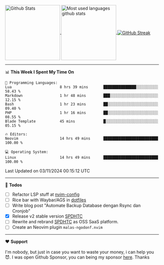 <a href="https://github.com/anuraghazra/github-readme-stats">
  <img 
        height=180
        align="center" 
        src="https://github-readme-stats.vercel.app/api?username=rizkyilhampra&rank_icon=github&show_icons=true&theme=catppuccin_mocha&hide_border=true&include_all_commits=true&count_private=true&card_width=270" 
        alt="Github Stats" 
    />
</a>
<a href="https://github.com/anuraghazra/github-readme-stats">
  <img 
        height=180
        align="center" 
        src="https://github-readme-stats.vercel.app/api/top-langs/?username=rizkyilhampra&layout=compact&theme=catppuccin_mocha&hide_border=true&langs_count=8" 
        alt="Most used languages github stats" 
    />
</a>
<a href="https://git.io/streak-stats"><img src="https://streak-stats.demolab.com?user=rizkyilhampra&theme=catppuccin-mocha&hide_border=true" align="center" alt="GitHub Streak" /></a>

---

<!--START_SECTION:waka-->
📊 **This Week I Spent My Time On** 

```text
💬 Programming Languages: 
Lua                      8 hrs 39 mins       ███████████████░░░░░░░░░░   58.43 % 
Markdown                 1 hr 48 mins        ███░░░░░░░░░░░░░░░░░░░░░░   12.15 % 
Bash                     1 hr 23 mins        ██░░░░░░░░░░░░░░░░░░░░░░░   09.40 % 
PHP                      1 hr 16 mins        ██░░░░░░░░░░░░░░░░░░░░░░░   08.55 % 
Blade Template           45 mins             █░░░░░░░░░░░░░░░░░░░░░░░░   05.15 % 

🔥 Editors: 
Neovim                   14 hrs 49 mins      █████████████████████████   100.00 % 

💻 Operating System: 
Linux                    14 hrs 49 mins      █████████████████████████   100.00 % 
```


 Last Updated on 03/11/2024 00:15:12 UTC
<!--END_SECTION:waka-->

---

📒 **Todos**
<br>
- [ ] Refactor LSP stuff at [nvim-config](https://github.com/rizkyilhampra/nvim-config)
- [ ] Rice bar with Waybar/AGS in [dotfiles](https://github.com/rizkyilhampra/dotfiles)
- [ ] Write blog post "Automate Backup Database dengan Rsync dan Cronjob"
- [x] Release v2 stable version [SPDHTC](https://github.com/rizkyilhampra/spdhtc)
- [ ] Rewrite and rebrand [SPDHTC](https://github.com/rizkyilhampra/spdhtc) as OSS SaaS platform.
- [ ] Create an Neovim plugin `malas-ngodonf.nvim`

---

♥️  **Support**
<br>
<br>
I'm nobody, but just in case you want to waste your money, i can help you 😈. I was open Github Sponsor, you can being my sponsor [here](https://github.com/sponsors/rizkyilhampra). Thanks
